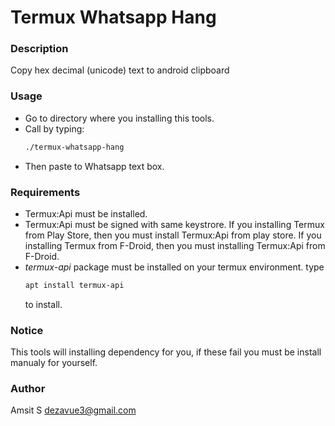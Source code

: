 # Termux Whatsapp Hang

### Description
Copy hex decimal (unicode) text to android clipboard

### Usage 
- Go to directory where you installing this tools.
- Call by typing:
	```sh
	./termux-whatsapp-hang
	```
- Then paste to Whatsapp text box.

### Requirements
- Termux:Api must be installed.
- Termux:Api must be signed with same keystrore.
	If you installing Termux from Play Store, then you must install Termux:Api from play store.
	If you installing Termux from F-Droid, then you must installing Termux:Api from F-Droid.
- *termux-api* package must be installed on your termux environment.
	type
	```sh
	apt install termux-api
	```
	to install.

### Notice
This tools will installing dependency for you, if these fail you must be install manualy for yourself.

### Author
Amsit S <dezavue3@gmail.com>


